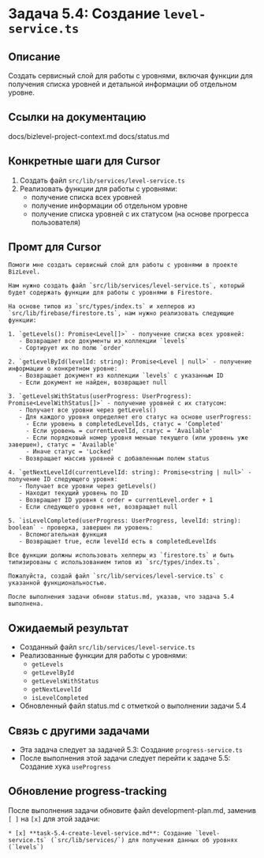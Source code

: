 # Задача 5.4: Создание `level-service.ts`

## Описание
Создать сервисный слой для работы с уровнями, включая функции для получения списка уровней и детальной информации об отдельном уровне.

## Ссылки на документацию
docs/bizlevel-project-context.md
docs/status.md

## Конкретные шаги для Cursor
1. Создать файл `src/lib/services/level-service.ts`
2. Реализовать функции для работы с уровнями:
   - получение списка всех уровней
   - получение информации об отдельном уровне
   - получение списка уровней с их статусом (на основе прогресса пользователя)

## Промт для Cursor
```
Помоги мне создать сервисный слой для работы с уровнями в проекте BizLevel.

Нам нужно создать файл `src/lib/services/level-service.ts`, который будет содержать функции для работы с уровнями в Firestore.

На основе типов из `src/types/index.ts` и хелперов из `src/lib/firebase/firestore.ts`, нам нужно реализовать следующие функции:

1. `getLevels(): Promise<Level[]>` - получение списка всех уровней:
   - Возвращает все документы из коллекции `levels`
   - Сортирует их по полю `order`

2. `getLevelById(levelId: string): Promise<Level | null>` - получение информации о конкретном уровне:
   - Возвращает документ из коллекции `levels` с указанным ID
   - Если документ не найден, возвращает null

3. `getLevelsWithStatus(userProgress: UserProgress): Promise<LevelWithStatus[]>` - получение уровней с их статусом:
   - Получает все уровни через getLevels()
   - Для каждого уровня определяет его статус на основе userProgress:
     - Если уровень в completedLevelIds, статус = 'Completed'
     - Если уровень = currentLevelId, статус = 'Available'
     - Если порядковый номер уровня меньше текущего (или уровень уже завершен), статус = 'Available'
     - Иначе статус = 'Locked'
   - Возвращает массив уровней с добавленным полем status

4. `getNextLevelId(currentLevelId: string): Promise<string | null>` - получение ID следующего уровня:
   - Получает все уровни через getLevels()
   - Находит текущий уровень по ID
   - Возвращает ID уровня с order = currentLevel.order + 1
   - Если следующего уровня нет, возвращает null

5. `isLevelCompleted(userProgress: UserProgress, levelId: string): boolean` - проверка, завершен ли уровень:
   - Вспомогательная функция
   - Возвращает true, если levelId есть в completedLevelIds

Все функции должны использовать хелперы из `firestore.ts` и быть типизированы с использованием типов из `src/types/index.ts`.

Пожалуйста, создай файл `src/lib/services/level-service.ts` с указанной функциональностью.

После выполнения задачи обнови status.md, указав, что задача 5.4 выполнена.
```

## Ожидаемый результат
- Созданный файл `src/lib/services/level-service.ts`
- Реализованные функции для работы с уровнями:
  - `getLevels`
  - `getLevelById`
  - `getLevelsWithStatus`
  - `getNextLevelId`
  - `isLevelCompleted`
- Обновленный файл status.md с отметкой о выполнении задачи 5.4

## Связь с другими задачами
- Эта задача следует за задачей 5.3: Создание `progress-service.ts`
- После выполнения этой задачи следует перейти к задаче 5.5: Создание хука `useProgress`

## Обновление progress-tracking
После выполнения задачи обновите файл development-plan.md, заменив `[ ]` на `[x]` для этой задачи:
```
* [x] **task-5.4-create-level-service.md**: Создание `level-service.ts` (`src/lib/services/`) для получения данных об уровнях (`levels`)
```
